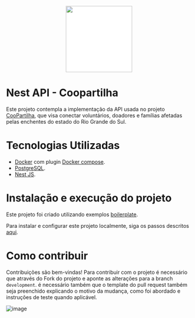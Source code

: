 <p align="center"><img height="180px" style="background-color: #FFFFFF;" src="https://raw.githubusercontent.com/Flutterando/calamidade-backend/master/.github/logo-coopartilhar-v1.svg"></p>

# Nest API - Coopartilha

Este projeto contempla a implementação da API usada no projeto <a href="https://github.com/Flutterando/calamidade" target="_blank">CooPartilha</a>, que visa conectar voluntários, doadores e famílias afetadas pelas enchentes do estado do Rio Grande do Sul.

# Tecnologias Utilizadas

- [Docker](https://docs.docker.com/) com plugin [Docker compose](https://docs.docker.com/compose/).
- [PostgreSQL](https://www.postgresql.org/docs/).
- [Nest JS](https://docs.nestjs.com/).

# Instalação e execução do projeto

Este projeto foi criado utilizando exemplos <a href="https://github.com/brocoders/nestjs-boilerplate/blob/main/docs/readme.md" target="_blank">boilerplate</a>.

Para instalar e configurar este projeto localmente, siga os passos descritos [aqui](https://github.com/Flutterando/calamidade-backend/blob/master/docs/installing-and-running.md).

# Como contribuir

Contribuições são bem-vindas! Para contribuir com o projeto é necessário que através do Fork do projeto e aponte as alterações para a branch `development`. é necessário também que o template do pull request também seja preenchido explicando o motivo da mudança, como foi abordado e instruções de teste quando aplicável.

![image](https://github.com/Flutterando/calamidade-backend/assets/63257275/a4a9ffdf-a0b8-45a2-a13e-fbd5f2cb2f43)
